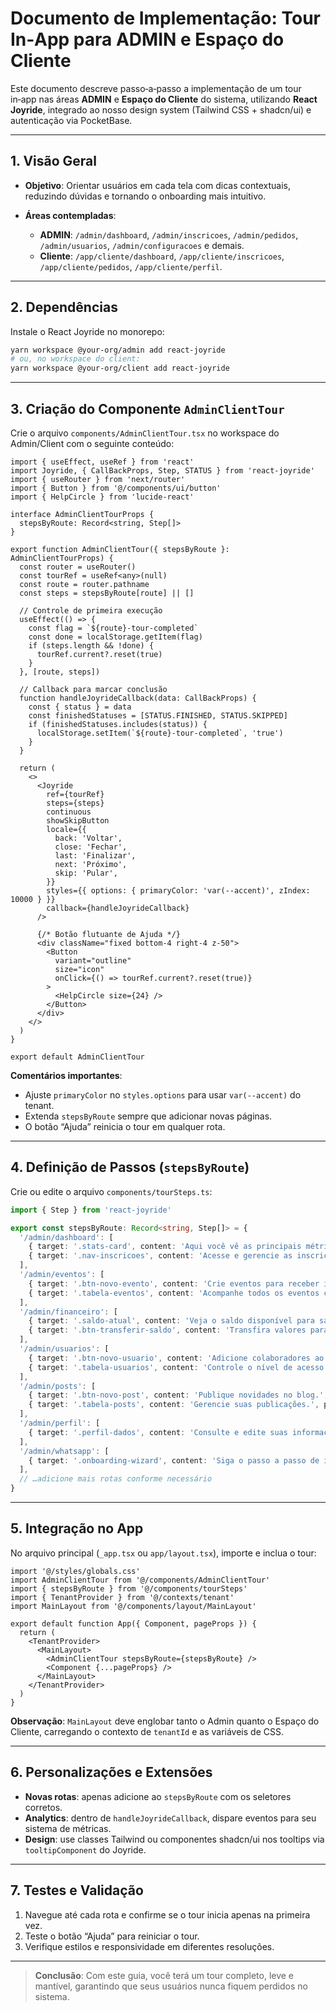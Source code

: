 # Documento de Implementação: Tour In‑App para ADMIN e Espaço do Cliente

Este documento descreve passo‑a‑passo a implementação de um tour in‑app nas áreas **ADMIN** e **Espaço do Cliente** do sistema, utilizando **React Joyride**, integrado ao nosso design system (Tailwind CSS + shadcn/ui) e autenticação via PocketBase.

---

## 1. Visão Geral

* **Objetivo**: Orientar usuários em cada tela com dicas contextuais, reduzindo dúvidas e tornando o onboarding mais intuitivo.
* **Áreas contempladas**:

  * **ADMIN**: `/admin/dashboard`, `/admin/inscricoes`, `/admin/pedidos`, `/admin/usuarios`, `/admin/configuracoes` e demais.
  * **Cliente**: `/app/cliente/dashboard`, `/app/cliente/inscricoes`, `/app/cliente/pedidos`, `/app/cliente/perfil`.

---

## 2. Dependências

Instale o React Joyride no monorepo:

```bash
yarn workspace @your-org/admin add react-joyride
# ou, no workspace do client:
yarn workspace @your-org/client add react-joyride
```

---

## 3. Criação do Componente `AdminClientTour`

Crie o arquivo `components/AdminClientTour.tsx` no workspace do Admin/Client com o seguinte conteúdo:

```tsx
import { useEffect, useRef } from 'react'
import Joyride, { CallBackProps, Step, STATUS } from 'react-joyride'
import { useRouter } from 'next/router'
import { Button } from '@/components/ui/button'
import { HelpCircle } from 'lucide-react'

interface AdminClientTourProps {
  stepsByRoute: Record<string, Step[]>
}

export function AdminClientTour({ stepsByRoute }: AdminClientTourProps) {
  const router = useRouter()
  const tourRef = useRef<any>(null)
  const route = router.pathname
  const steps = stepsByRoute[route] || []

  // Controle de primeira execução
  useEffect(() => {
    const flag = `${route}-tour-completed`
    const done = localStorage.getItem(flag)
    if (steps.length && !done) {
      tourRef.current?.reset(true)
    }
  }, [route, steps])

  // Callback para marcar conclusão
  function handleJoyrideCallback(data: CallBackProps) {
    const { status } = data
    const finishedStatuses = [STATUS.FINISHED, STATUS.SKIPPED]
    if (finishedStatuses.includes(status)) {
      localStorage.setItem(`${route}-tour-completed`, 'true')
    }
  }

  return (
    <>
      <Joyride
        ref={tourRef}
        steps={steps}
        continuous
        showSkipButton
        locale={{
          back: 'Voltar',
          close: 'Fechar',
          last: 'Finalizar',
          next: 'Próximo',
          skip: 'Pular',
        }}
        styles={{ options: { primaryColor: 'var(--accent)', zIndex: 10000 } }}
        callback={handleJoyrideCallback}
      />

      {/* Botão flutuante de Ajuda */}
      <div className="fixed bottom-4 right-4 z-50">
        <Button
          variant="outline"
          size="icon"
          onClick={() => tourRef.current?.reset(true)}
        >
          <HelpCircle size={24} />
        </Button>
      </div>
    </>
  )
}

export default AdminClientTour
```

**Comentários importantes**:

* Ajuste `primaryColor` no `styles.options` para usar `var(--accent)` do tenant.
* Extenda `stepsByRoute` sempre que adicionar novas páginas.
* O botão “Ajuda” reinicia o tour em qualquer rota.

---

## 4. Definição de Passos (`stepsByRoute`)

Crie ou edite o arquivo `components/tourSteps.ts`:

```ts
import { Step } from 'react-joyride'

export const stepsByRoute: Record<string, Step[]> = {
  '/admin/dashboard': [
    { target: '.stats-card', content: 'Aqui você vê as principais métricas do sistema.', placement: 'bottom' },
    { target: '.nav-inscricoes', content: 'Acesse e gerencie as inscrições.', placement: 'right' },
  ],
  '/admin/eventos': [
    { target: '.btn-novo-evento', content: 'Crie eventos para receber inscrições.', placement: 'left' },
    { target: '.tabela-eventos', content: 'Acompanhe todos os eventos cadastrados.', placement: 'top' },
  ],
  '/admin/financeiro': [
    { target: '.saldo-atual', content: 'Veja o saldo disponível para saque.', placement: 'bottom' },
    { target: '.btn-transferir-saldo', content: 'Transfira valores para sua conta.', placement: 'left' },
  ],
  '/admin/usuarios': [
    { target: '.btn-novo-usuario', content: 'Adicione colaboradores ao sistema.', placement: 'left' },
    { target: '.tabela-usuarios', content: 'Controle o nível de acesso de cada usuário.', placement: 'top' },
  ],
  '/admin/posts': [
    { target: '.btn-novo-post', content: 'Publique novidades no blog.', placement: 'left' },
    { target: '.tabela-posts', content: 'Gerencie suas publicações.', placement: 'top' },
  ],
  '/admin/perfil': [
    { target: '.perfil-dados', content: 'Consulte e edite suas informações pessoais.', placement: 'top' },
  ],
  '/admin/whatsapp': [
    { target: '.onboarding-wizard', content: 'Siga o passo a passo de integração.', placement: 'top' },
  ],
  // …adicione mais rotas conforme necessário
}
```

---

## 5. Integração no App

No arquivo principal (`_app.tsx` ou `app/layout.tsx`), importe e inclua o tour:

```tsx
import '@/styles/globals.css'
import AdminClientTour from '@/components/AdminClientTour'
import { stepsByRoute } from '@/components/tourSteps'
import { TenantProvider } from '@/contexts/tenant'
import MainLayout from '@/components/layout/MainLayout'

export default function App({ Component, pageProps }) {
  return (
    <TenantProvider>
      <MainLayout>
        <AdminClientTour stepsByRoute={stepsByRoute} />
        <Component {...pageProps} />
      </MainLayout>
    </TenantProvider>
  )
}
```

**Observação**: `MainLayout` deve englobar tanto o Admin quanto o Espaço do Cliente, carregando o contexto de `tenantId` e as variáveis de CSS.

---

## 6. Personalizações e Extensões

* **Novas rotas**: apenas adicione ao `stepsByRoute` com os seletores corretos.
* **Analytics**: dentro de `handleJoyrideCallback`, dispare eventos para seu sistema de métricas.
* **Design**: use classes Tailwind ou componentes shadcn/ui nos tooltips via `tooltipComponent` do Joyride.

---

## 7. Testes e Validação

1. Navegue até cada rota e confirme se o tour inicia apenas na primeira vez.
2. Teste o botão “Ajuda” para reiniciar o tour.
3. Verifique estilos e responsividade em diferentes resoluções.

---

> **Conclusão**: Com este guia, você terá um tour completo, leve e mantível, garantindo que seus usuários nunca fiquem perdidos no sistema.
